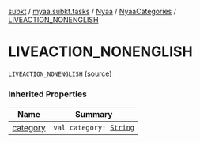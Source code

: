 [subkt](../../../index.md) / [myaa.subkt.tasks](../../index.md) / [Nyaa](../index.md) / [NyaaCategories](index.md) / [LIVEACTION_NONENGLISH](./-l-i-v-e-a-c-t-i-o-n_-n-o-n-e-n-g-l-i-s-h.md)

# LIVEACTION_NONENGLISH

`LIVEACTION_NONENGLISH` [(source)](https://github.com/Myaamori/SubKt/blob/0.1.11/src/main/kotlin/myaa/subkt/tasks/tasks.kt#L792)

### Inherited Properties

| Name | Summary |
|---|---|
| [category](category.md) | `val category: `[`String`](https://kotlinlang.org/api/latest/jvm/stdlib/kotlin/-string/index.html) |
